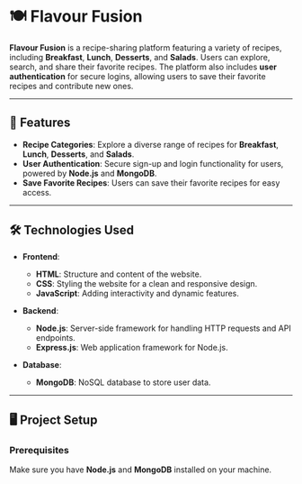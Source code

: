 # 🍽️ Flavour Fusion

**Flavour Fusion** is a recipe-sharing platform featuring a variety of recipes, including **Breakfast**, **Lunch**, **Desserts**, and **Salads**. Users can explore, search, and share their favorite recipes. The platform also includes **user authentication** for secure logins, allowing users to save their favorite recipes and contribute new ones.

---

## 🚀 Features

- **Recipe Categories**: Explore a diverse range of recipes for **Breakfast**, **Lunch**, **Desserts**, and **Salads**.
- **User Authentication**: Secure sign-up and login functionality for users, powered by **Node.js** and **MongoDB**.
- **Save Favorite Recipes**: Users can save their favorite recipes for easy access.

---

## 🛠️ Technologies Used

- **Frontend**:
  - **HTML**: Structure and content of the website.
  - **CSS**: Styling the website for a clean and responsive design.
  - **JavaScript**: Adding interactivity and dynamic features.
  
- **Backend**:
  - **Node.js**: Server-side framework for handling HTTP requests and API endpoints.
  - **Express.js**: Web application framework for Node.js.
  
- **Database**:
  - **MongoDB**: NoSQL database to store user data.
  

---

## 🖥️ Project Setup

### Prerequisites

Make sure you have **Node.js** and **MongoDB** installed on your machine.
